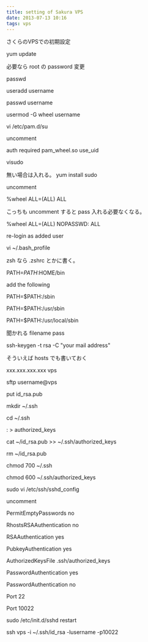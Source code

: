 ```yaml
---
title: setting of Sakura VPS
date: 2013-07-13 10:16
tags: vps
---
```


さくらのVPSでの初期設定

yum update

必要なら root の password 変更

passwd

useradd username

passwd username

usermod -G wheel username

vi /etc/pam.d/su

uncomment

auth required pam_wheel.so use_uid

visudo

無い場合は入れる。 yum install sudo

uncomment

%wheel ALL=(ALL) ALL

こっちも uncomment すると pass 入れる必要なくなる。

%wheel ALL=(ALL) NOPASSWD: ALL

re-login as added user

vi ~/.bash_profile

zsh なら .zshrc とかに書く。

PATH=$PATH:$HOME/bin

add the following

PATH=$PATH:/sbin

PATH=$PATH:/usr/sbin

PATH=$PATH:/usr/local/sbin

聞かれる filename pass

ssh-keygen -t rsa -C "your mail address"

そういえば hosts でも書いておく

xxx.xxx.xxx.xxx vps

sftp username@vps

put id_rsa.pub

mkdir ~/.ssh

cd ~/.ssh

: > authorized_keys

cat ~/id_rsa.pub >> ~/.ssh/authorized_keys

rm ~/id_rsa.pub

chmod 700 ~/.ssh

chmod 600 ~/.ssh/authorized_keys

sudo vi /etc/ssh/sshd_config

uncomment

PermitEmptyPasswords no

RhostsRSAAuthentication no

RSAAuthentication yes

PubkeyAuthentication yes

AuthorizedKeysFile .ssh/authorized_keys

PasswordAuthentication yes

PasswordAuthentication no

Port 22

Port 10022

sudo /etc/init.d/sshd restart

ssh vps -i ~/.ssh/id_rsa -lusername -p10022

